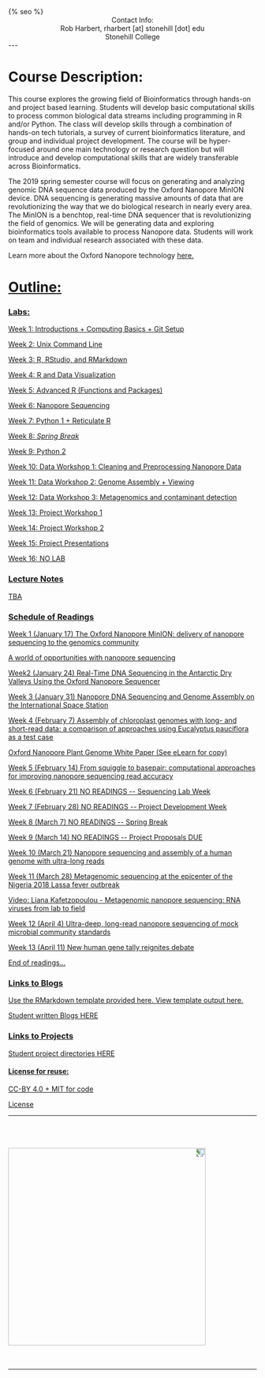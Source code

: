 ﻿<html>
  <head>
    {% seo %}
  </head>
</html>

<center>
Contact Info:<br>
Rob Harbert, 
rharbert [at] stonehill [dot] edu <br>
Stonehill College <br>
</center>
---

# Course Description:

This course explores the growing field of Bioinformatics through hands-on and project based learning. Students will develop basic computational skills to process common biological data streams including programming in R and/or Python. The class will develop skills through a combination of hands-on tech tutorials, a survey of current bioinformatics literature, and group and individual project development.  The course will be hyper-focused around one main technology or research question but will introduce and develop computational skills that are widely transferable across Bioinformatics.

The 2019 spring semester course will focus on generating and analyzing genomic DNA sequence data produced by the Oxford Nanopore MinION device. DNA sequencing is generating massive amounts of data that are revolutionizing the way that we do biological research in nearly every area. The MinION is a benchtop, real-time DNA sequencer that is revolutionizing the field of genomics. We will be generating data and exploring bioinformatics tools available to process Nanopore data. Students will work on team and individual research associated with these data.

Learn more about the Oxford Nanopore technology <a href="https://nanoporetech.com/products/minion"> here. 


# Outline:

### Labs:

Week 1: <a href='intro.html'> Introductions + Computing Basics + Git Setup

Week 2: Unix Command Line

Week 3: R, RStudio, and RMarkdown 

Week 4: R and Data Visualization

Week 5: Advanced R (Functions and Packages)

Week 6: Nanopore Sequencing

Week 7: Python 1 + Reticulate R

Week 8: *Spring Break*

Week 9: Python 2

Week 10: Data Workshop 1: Cleaning and Preprocessing Nanopore Data

Week 11: Data Workshop 2: Genome Assembly + Viewing

Week 12: Data Workshop 3: Metagenomics and contaminant detection

Week 13: Project Workshop 1

Week 14: Project Workshop 2

Week 15: Project Presentations

Week 16: NO LAB



### Lecture Notes

TBA

### Schedule of Readings

Week 1 (January 17)
<a href="https://doi.org/10.1186/s13059-016-1103-0"> The Oxford Nanopore MinION: delivery of nanopore sequencing to the genomics community

<a href="https://doi.org/10.1093/jxb/erx289"> A world of opportunities with nanopore sequencing

Week2 (January 24)
<a href="https://dx.doi.org/10.7171%2Fjbt.17-2801-009">  Real-Time DNA Sequencing in the Antarctic Dry Valleys Using the Oxford Nanopore Sequencer

Week 3 (January 31)
<a href="https://doi.org/10.1038/s41598-017-18364-0"> Nanopore DNA Sequencing and Genome Assembly on the International Space Station

Week 4 (February 7)
<a href="https://doi.org/10.1186/s12864-018-5348-8"> Assembly of chloroplast genomes with long- and short-read data: a comparison of approaches using Eucalyptus pauciflora as a test case

Oxford Nanopore Plant Genome White Paper (See eLearn for copy)

Week 5 (February 14)
<a href="https://doi.org/10.1186/s13059-018-1462-9"> From squiggle to basepair: computational approaches for improving nanopore sequencing read accuracy

Week 6 (February 21) NO READINGS -- Sequencing Lab Week

Week 7 (February 28) NO READINGS -- Project Development Week

Week 8 (March 7) NO READINGS -- Spring Break

Week 9 (March 14) NO READINGS -- Project Proposals DUE

Week 10 (March 21) 
<a href="https://doi.org/10.1038/nbt.4060"> Nanopore sequencing and assembly of a human genome with ultra-long reads

Week 11 (March 28)
<a href="https://doi.org/10.1126/science.aau9343"> Metagenomic sequencing at the epicenter of the Nigeria 2018 Lassa fever outbreak

<a href="https://nanoporetech.com/resource-centre/metagenomic-nanopore-sequencing-rna-viruses-lab-field"> Video:  Liana Kafetzopoulou - Metagenomic nanopore sequencing: RNA viruses from lab to field 

Week 12 (April 4)
<a href = "https://doi.org/10.1101/487033"> Ultra-deep, long-read nanopore sequencing of mock microbial community standards

Week 13 (April 11)
<a href = "https://www.nature.com/articles/d41586-018-05462-w"> New human gene tally reignites debate

End of readings...


### Links to Blogs

Use the RMarkdown template provided <a href = 'https://github.com/rsh249/applied_bioinformatics/docs/rmarkdown_template.Rmd'> here. View template output <a href = 'rmarkdown_template.html'> here.

Student written Blogs <a href=''>HERE

### Links to Projects

Student project directories <a href='https://github.com/rsh249/applied_bioinformatics/projects'>HERE



#### License for reuse: 

CC-BY 4.0 + MIT for code

<a href = "https://github.com/rsh249/bioinformatics/blob/master/LICENSE.md"> License


---  




<br>
<br>
<br>

<image src='images/minion.jpg' height="400" style="transform:rotate(90deg);">


<br>
<br>
<br>

---






